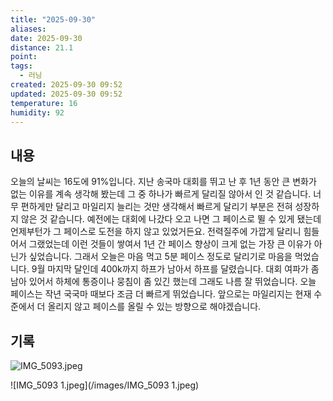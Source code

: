 ```yaml
---
title: "2025-09-30"
aliases:
date: 2025-09-30
distance: 21.1
point:
tags:
  - 러닝
created: 2025-09-30 09:52
updated: 2025-09-30 09:52
temperature: 16
humidity: 92
---
```


## 내용
오늘의 날씨는 16도에 91%입니다.
지난 송국마 대회를 뛰고 난 후 1년 동안 큰 변화가 없는 이유를 계속 생각해 봤는데 그 중 하나가 빠르게 달리질 않아서 인 것 같습니다. 너무 편하게만 달리고 마일리지 늘리는 것만 생각해서 빠르게 달리기 부분은 전혀 성장하지 않은 것 같습니다. 예전에는 대회에 나갔다 오고 나면 그 페이스로 뛸 수 있게 됐는데 언제부턴가 그 페이스로 도전을 하지 않고 있었거든요. 전력질주에 가깝게 달리니 힘들어서 그랬었는데 이런 것들이 쌓여서 1년 간 페이스 향상이 크게 없는 가장 큰 이유가 아닌가 싶었습니다.
그래서 오늘은 마음 먹고 5분 페이스 정도로 달리기로 마음을 먹었습니다. 9월 마지막 달인데 400k까지 하프가 남아서 하프를 달렸습니다. 대회 여파가 좀 남아 있어서 하체에 통증이나 뭉침이 좀 있긴 했는데 그래도 나름 잘 뛰었습니다. 오늘 페이스는 작년 국국마 때보다 조금 더 빠르게 뛰었습니다. 
앞으로는 마일리지는 현재 수준에서 더 올리지 않고 페이스를 올릴 수 있는 방향으로 해야겠습니다.

## 기록

![IMG_5093.jpeg](/images/IMG_5093.jpeg)

![IMG_5093 1.jpeg](/images/IMG_5093 1.jpeg)
